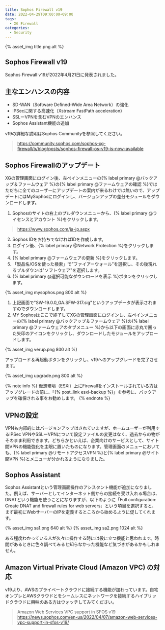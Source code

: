 ```yaml
---
title: Sophos Firewall v19
date: 2022-04-29T09:00:00+09:00
tags:
  - XG Firewall
categories:
  - Security
---
```

{% asset_img title.png alt %}

## Sophos Firewall v19

Sophos Firewall v19が2022年4月21日に発表されました。
<!-- more -->

## 主なエンハンスの内容

- SD-WAN（Software Defined-Wide Area Network）の強化
- IPSecに関する高速化（Xstream FastPath acceleration）
- SSLーVPNを含むVPNのエンハンス
- Sophos Assistant機能の追加


v19の詳細な説明はSophos Communityを参照してください。
> <https://community.sophos.com/sophos-xg-firewall/b/blog/posts/sophos-firewall-os-v19-is-now-available>

## Sophos Firewallのアップデート

XGの管理画面にログイン後、左ペインメニューの{% label primary @バックアップ＆ファームウェア %}の{% label primary @ファームウェアの確認 %}ではただちに全てのユーザーにアップデートの案内が来るわけでは無いので、アップデートにはMySophosにログインし、バージョンアップの差分モジュールをダウンロードします。

1. Sophosのサイトの右上のプルダウンメニューから、{% label primary @ライセンスとアカウント %}をクリックします。
 > https://www.sophos.com/ja-jp.aspx
2. Sophos IDをお持ちでなければIDを作成します。
3. ログイン後、{% label primary @Network Protection %}をクリックします。
4. {% label primary @ファームウェアの更新 %}をクリックします。
5. 「製品名/OSを使った検索」で”ファイアーウォール”を選択し、その後現れるプルダウンは"ソフトウェア"を選択します。
6. {% label primary @選択可能なダウンロードを表示 %}ボタンをクリックします。

{% asset_img mysophos.png 800 alt %}

1. 上記画面で"SW-19.0.0_GA.SFW-317.sig"というアップデータが表示されますのでダウンロードします。
2. MY Sophosはここで終了してXGの管理画面にログインし、左ペインメニューの{% label primary @バックアップ＆ファームウェア %}の{% label primary @ファームウェアのタブメニュー %}から以下の画面に赤丸で囲った矢印のアイコンをクリックし、ダウンロードしたモジュールをアップロードします。

{% asset_img verup.png 800 alt %}

アップロード＆再起動ボタンをクリックし、v19へのアップグレードを完了させます。

{% asset_img upgrade.png 800 alt %}

{% note info %}
仮想環境（ESXi）上にFirewallをインストールされている方はアップグレードの前に、「{% post_link esxi-backup %}」を参考に、バックアップを確保される事をお勧めします。
{% endnote %}

## VPNの設定

VPNも内部的にはバージョンアップはされていますが、ホームユーザーが利用するIPSec VPNやSSLーVPNについて設定ファイルの変更はなく、過去からの物がそのまま利用できます。どちらかといえば、企業向けのサービスとして、サイト間VPNの機能強化を主眼に置いたものになります。管理画面のメニューにおいても、{% label primary @リモートアクセスVPN %}と{% label primary @サイト間VPN %}とメニューが分かれるようになりました。

## Sophos Assistant

Sophos Assistantという管理画面操作のアシスタント機能が追加になりました。例えば、サーバーとしてインターネット側からの接続を受け入れる場合は、DNATという機能を使うことになりますが、以下のように「Full configuration: Create DNAT and firewall rules for web servers」という項目を選択すると、まず最初にWebサーバーのIPを定義するところから始めるように促してくれます。

{% asset_img sa1.png 640 alt %}
{% asset_img sa2.png 1024 alt %}

ある程度わかっている人が久々に操作する時には役に立つ機能と思われます。時間があるときに色々調べてみると知らなかった機能など気づきがあるかもしれません。

## Amazon Virtual Private Cloud (Amazon VPC) の対応

v19より、AWSのプライベートクラウドに接続する機能が加わっています。自宅オンプレとAWSクラウドとをシームレスにネットワークを接続するハイブリッドクラウドに興味のある方はウォッチしてみてください。

> Amazon Web Services VPC support in SFOS v19
 <https://news.sophos.com/en-us/2022/04/07/amazon-web-services-vpc-support-in-sfos-v19/>